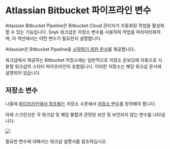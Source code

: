 # Atlassian Bitbucket 파이프라인 변수

Atlassian Bitbucket Pipeline은 Bitbucket Cloud 관리자가 자동화된 작업을 활성화할 수 있는 기능입니다. Snyk 워크샵은 저장소 변수를 사용하여 작업을 파라미터화하며, 이 섹션에서는 어떤 변수가 필요한지 설명합니다.

Atlassian은 Bitbucket Pipeline을 [시작하기 위한 문서](https://support.atlassian.com/bitbucket-cloud/docs/get-started-with-bitbucket-pipelines/)를 제공합니다..

워크샵에서 제공하는 Bitbucket 저장소에는 일반적으로 저장소 온보딩에 자동으로 사용할 워크샵의 스타터 파이프라인이 포함됩니다. 이러한 저장소는 해당 워크샵 문서에 설명되어 있습니다.

## 저장소 변수

나중에 [파이프라인에서 참조될는](https://support.atlassian.com/bitbucket-cloud/docs/variables-in-pipelines/) 저장소 수준에서 [저장소 변수](https://support.atlassian.com/bitbucket-cloud/docs/variables-in-pipelines/#Repository-variables)를 정의해야 합니다.

아래 스크린샷은 각 워크샵 및 해당 통합과 관련된 보안 및 보안되지 않는 변수를 나타냅니다.

![](https://partner-workshop-assets.s3.us-east-2.amazonaws.com/bitubucket-repo-vars.png)

필요한 변수에 대해서는 워크샵 설명서를 참조하십시오.
